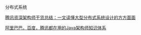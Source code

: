 分布式系统

[腾讯资深架构师干货总结：一文读懂大型分布式系统设计的方方面面](https://zhuanlan.zhihu.com/p/40552077)

[阿里巴巴，百度，腾讯都在用的Java架构师知识体系](https://zhuanlan.zhihu.com/p/40884002)